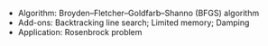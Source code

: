- Algorithm: Broyden–Fletcher–Goldfarb–Shanno (BFGS) algorithm
- Add-ons: Backtracking line search; Limited memory; Damping
- Application: Rosenbrock problem